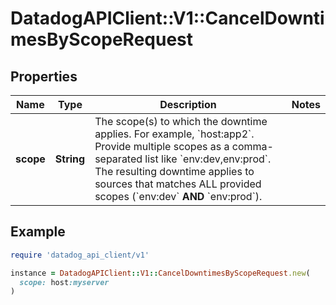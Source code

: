 # DatadogAPIClient::V1::CancelDowntimesByScopeRequest

## Properties

| Name      | Type       | Description                                                                                                                                                                                                                                                                                         | Notes |
| --------- | ---------- | --------------------------------------------------------------------------------------------------------------------------------------------------------------------------------------------------------------------------------------------------------------------------------------------------- | ----- |
| **scope** | **String** | The scope(s) to which the downtime applies. For example, &#x60;host:app2&#x60;. Provide multiple scopes as a comma-separated list like &#x60;env:dev,env:prod&#x60;. The resulting downtime applies to sources that matches ALL provided scopes (&#x60;env:dev&#x60; **AND** &#x60;env:prod&#x60;). |       |

## Example

```ruby
require 'datadog_api_client/v1'

instance = DatadogAPIClient::V1::CancelDowntimesByScopeRequest.new(
  scope: host:myserver
)
```
